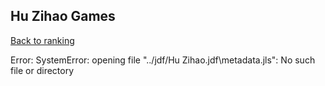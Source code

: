 ## Hu Zihao Games

[Back to ranking](../../index.md)




Error: SystemError: opening file "../jdf/Hu Zihao.jdf\\metadata.jls": No such file or directory




